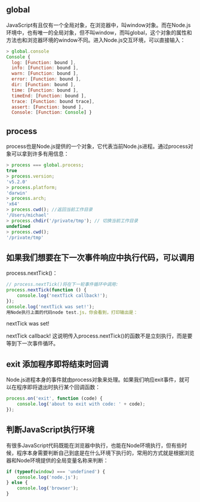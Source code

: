 ## global
JavaScript有且仅有一个全局对象，在浏览器中，叫window对象。而在Node.js环境中，也有唯一的全局对象，但不叫window，而叫global，这个对象的属性和方法也和浏览器环境的window不同。进入Node.js交互环境，可以直接输入：

```js
> global.console
Console {
  log: [Function: bound ],
  info: [Function: bound ],
  warn: [Function: bound ],
  error: [Function: bound ],
  dir: [Function: bound ],
  time: [Function: bound ],
  timeEnd: [Function: bound ],
  trace: [Function: bound trace],
  assert: [Function: bound ],
  Console: [Function: Console] }
```

## process
process也是Node.js提供的一个对象，它代表当前Node.js进程。通过process对象可以拿到许多有用信息：
```js
> process === global.process;
true
> process.version;
'v5.2.0'
> process.platform;
'darwin'
> process.arch;
'x64'
> process.cwd(); //返回当前工作目录
'/Users/michael'
> process.chdir('/private/tmp'); // 切换当前工作目录
undefined
> process.cwd();
'/private/tmp'
```


## 如果我们想要在下一次事件响应中执行代码，可以调用
process.nextTick()：
```js
// process.nextTick()将在下一轮事件循环中调用:
process.nextTick(function () {
    console.log('nextTick callback!');
});
console.log('nextTick was set!');
用Node执行上面的代码node test.js，你会看到，打印输出是：
```
nextTick was set!

nextTick callback!
这说明传入process.nextTick()的函数不是立刻执行，而是要等到下一次事件循环。





## exit 添加程序即将结束时回调
Node.js进程本身的事件就由process对象来处理。如果我们响应exit事件，就可以在程序即将退出时执行某个回调函数：
```js
process.on('exit', function (code) {
    console.log('about to exit with code: ' + code);
});
```


## 判断JavaScript执行环境
有很多JavaScript代码既能在浏览器中执行，也能在Node环境执行，但有些时候，程序本身需要判断自己到底是在什么环境下执行的，常用的方式就是根据浏览器和Node环境提供的全局变量名称来判断：
```js
if (typeof(window) === 'undefined') {
    console.log('node.js');
} else {
    console.log('browser');
}
```
